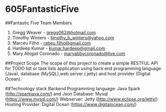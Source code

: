 # 605FantasticFive
##Fantastic Five Team Members  
1. Gregg Weaver - gregg062@hotmail.com 
2. Timothy Winters - timothy_b_winters@yahoo.com 
3. Marceu Filho - rabeu.filho@gmail.com 
4. Hardeep Kumar - kumar.hardeep@gmail.com
5. Mary Abigail Coronado - maryabbycoronado@live.com

##Project Scope
The scope of this project to create a simple RESTFUL API for TODO list or task lists application using back end programming language (Java), database (MySQL),web server ( jetty) and host provider (Digital Ocean).

##Technology stack 
Backend Programming language: Java Spark (http://sparkjava.com/)   and Json
Database: Mysql (https://www.mysql.com/)
Webserver: Jetty (http://www.eclipse.org/jetty/)
Hosting Provider: Digital Ocean (https://www.digitalocean.com/)
